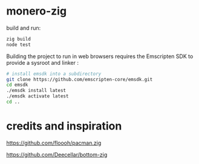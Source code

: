 # monero-zig
build and run:
```bash
zig build
node test
```
Building the project to run in web browsers requires the Emscripten SDK to provide
a sysroot and linker :
```bash
# install emsdk into a subdirectory
git clone https://github.com/emscripten-core/emsdk.git
cd emsdk
./emsdk install latest
./emsdk activate latest
cd ..

```
# credits and inspiration 

https://github.com/floooh/pacman.zig

https://github.com/Deecellar/bottom-zig